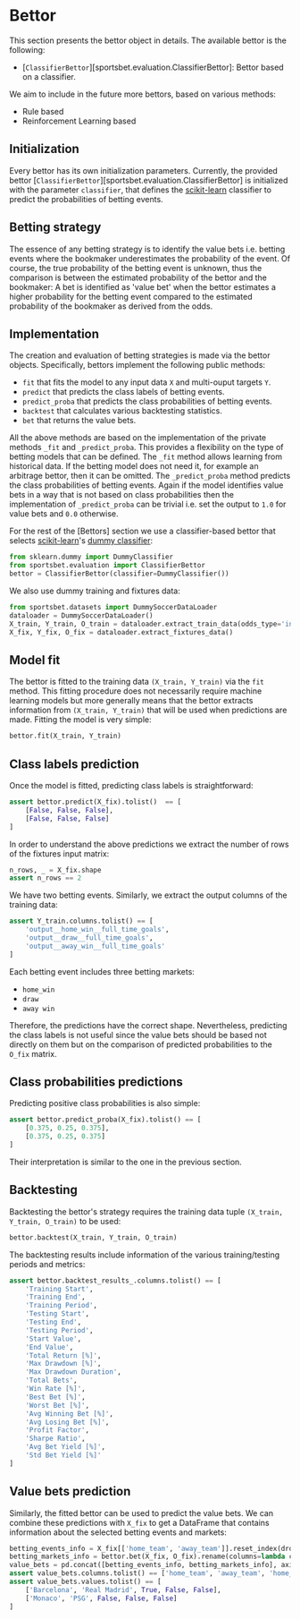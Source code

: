 [pandas]: <https://pandas.pydata.org>
[scikit-learn]: <https://scikit-learn.org>
[vectorbt]: <https://vectorbt.pro>
[scikit-learn classifiers]: <https://scikit-learn.org/stable/glossary.html#class-apis-and-estimator-types>
[dummy classifier]: <https://scikit-learn.org/stable/modules/generated/sklearn.dummy.DummyClassifier.html>

# Bettor

This section presents the bettor object in details. The available bettor is the following:

- [`ClassifierBettor`][sportsbet.evaluation.ClassifierBettor]: Bettor based on a classifier.

We aim to include in the future more bettors, based on various methods:

- Rule based
- Reinforcement Learning based

## Initialization

Every bettor has its own initialization parameters. Currently, the provided bettor
[`ClassifierBettor`][sportsbet.evaluation.ClassifierBettor] is initialized with the parameter `classifier`, that defines the
[scikit-learn] classifier to predict the probabilities of betting events.

## Betting strategy

The essence of any betting strategy is to identify the value bets i.e. betting events where the bookmaker underestimates the
probability of the event. Of course, the true probability of the betting event is unknown, thus the comparison is between the
estimated probability of the bettor and the bookmaker: A bet is identified as 'value bet' when the bettor estimates a higher
probability for the betting event compared to the estimated probability of the bookmaker as derived from the odds.

## Implementation

The creation and evaluation of betting strategies is made via the bettor objects. Specifically, bettors implement the following public methods:

- `fit` that fits the model to any input data `X` and multi-ouput targets `Y`. 
- `predict` that predicts the class labels of betting events.
- `predict_proba` that predicts the class probabilities of betting events.
- `backtest` that calculates various backtesting statistics.
- `bet` that returns the value bets.

All the above methods are based on the implementation of the private methods `_fit` and `_predict_proba`. This provides a
flexibility on the type of betting models that can be defined. The `_fit` method allows learning from historical data. If the
betting model does not need it, for example an arbitrage bettor, then it can be omitted. The `_predict_proba` method predicts the
class probabilities of betting events. Again if the model identifies value bets in a way that is not based on class probabilities
then the implementation of `_predict_proba` can be trivial i.e. set the output to `1.0` for value bets and `0.0` otherwise.

For the rest of the [Bettors] section we use a classifier-based bettor that selects [scikit-learn]'s [dummy classifier]:

```python
from sklearn.dummy import DummyClassifier
from sportsbet.evaluation import ClassifierBettor
bettor = ClassifierBettor(classifier=DummyClassifier())
```

We also use dummy training and fixtures data:

```python
from sportsbet.datasets import DummySoccerDataLoader
dataloader = DummySoccerDataLoader()
X_train, Y_train, O_train = dataloader.extract_train_data(odds_type='interwetten')
X_fix, Y_fix, O_fix = dataloader.extract_fixtures_data()
```

## Model fit

The bettor is fitted to the training data `(X_train, Y_train)` via the `fit` method. This fitting procedure does not necessarily
require machine learning models but more generally means that the bettor extracts information from `(X_train, Y_train)` that will
be used when predictions are made. Fitting the model is very simple:

```python
bettor.fit(X_train, Y_train)
```

## Class labels prediction

Once the model is fitted, predicting class labels is straightforward:

```python
assert bettor.predict(X_fix).tolist()  == [
    [False, False, False], 
    [False, False, False]
]
```

In order to understand the above predictions we extract the number of rows of the fixtures input matrix:

```python
n_rows, _ = X_fix.shape
assert n_rows == 2
```

We have two betting events. Similarly, we extract the output columns of the training data:

```python
assert Y_train.columns.tolist() == [
    'output__home_win__full_time_goals',
    'output__draw__full_time_goals',
    'output__away_win__full_time_goals'
]
```

Each betting event includes three betting markets:

- `home_win`
- `draw`
- `away win`

Therefore, the predictions have the correct shape. Nevertheless, predicting the class labels is not useful since the value bets
should be based not directly on them but on the comparison of predicted probabilities to the `O_fix` matrix.

## Class probabilities predictions

Predicting positive class probabilities is also simple:

```python
assert bettor.predict_proba(X_fix).tolist() == [
    [0.375, 0.25, 0.375],
    [0.375, 0.25, 0.375]
]    
```

Their interpretation is similar to the one in the previous section.

## Backtesting

Backtesting the bettor's strategy requires the training data tuple `(X_train, Y_train, O_train)` to be used:

```python
bettor.backtest(X_train, Y_train, O_train)
```

The backtesting results include information of the various training/testing periods and metrics:

```python
assert bettor.backtest_results_.columns.tolist() == [
    'Training Start', 
    'Training End', 
    'Training Period', 
    'Testing Start',
    'Testing End', 
    'Testing Period', 
    'Start Value', 
    'End Value',
    'Total Return [%]', 
    'Max Drawdown [%]', 
    'Max Drawdown Duration',
    'Total Bets', 
    'Win Rate [%]', 
    'Best Bet [%]', 
    'Worst Bet [%]',
    'Avg Winning Bet [%]', 
    'Avg Losing Bet [%]', 
    'Profit Factor',
    'Sharpe Ratio', 
    'Avg Bet Yield [%]', 
    'Std Bet Yield [%]'
]
```

## Value bets prediction

Similarly, the fitted bettor can be used to predict the value bets. We can combine these predictions with `X_fix` to get a
DataFrame that contains information about the selected betting events and markets:

```python
betting_events_info = X_fix[['home_team', 'away_team']].reset_index(drop=True)
betting_markets_info = bettor.bet(X_fix, O_fix).rename(columns=lambda col: col.split('__')[2])
value_bets = pd.concat([betting_events_info, betting_markets_info], axis=1)
assert value_bets.columns.tolist() == ['home_team', 'away_team', 'home_win', 'draw', 'away_win']
assert value_bets.values.tolist() == [
    ['Barcelona', 'Real Madrid', True, False, False],
    ['Monaco', 'PSG', False, False, False]
]
```
